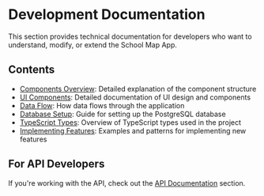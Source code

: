 # Development Documentation

This section provides technical documentation for developers who want to understand, modify, or extend the School Map App.

## Contents

- [Components Overview](./components.md): Detailed explanation of the component structure
- [UI Components](./ui-components.md): Detailed documentation of UI design and components
- [Data Flow](./data-flow.md): How data flows through the application
- [Database Setup](./database-setup.md): Guide for setting up the PostgreSQL database
- [TypeScript Types](./typescript-types.md): Overview of TypeScript types used in the project
- [Implementing Features](./implementing-features.md): Examples and patterns for implementing new features

## For API Developers

If you're working with the API, check out the [API Documentation](../api/README.md) section.
